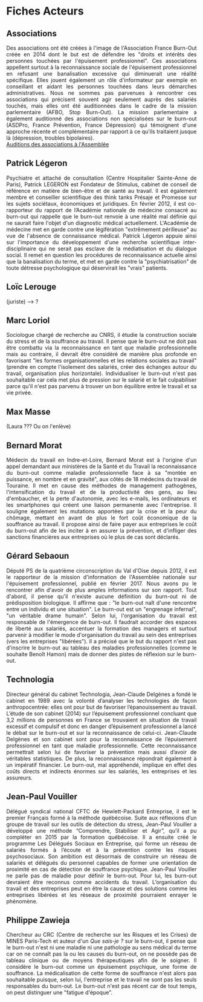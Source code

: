 # Fiches Acteurs 

## Associations
<p align="justify">Des associations ont été créées à l'image de l'Association France Burn-Out créée en 2014 dont le but est de défendre les "droits et intérêts des personnes touchées par l'épuisement professionnel". Ces associations appellent surtout à la reconnaissance sociale de l'épuisement professionnel en refusant une banalisation excessive qui diminuerait une réalité spécifique. Elles jouent également un rôle d'informateur par exemple en conseillant et aidant les personnes touchées dans leurs démarches administratives. Nous ne sommes pas parvenues à rencontrer ces associations qui précisent souvent agir seulement auprès des salariés touchés, mais elles ont été auditionnées dans le cadre de la mission parlementaire (AFBO, Stop Burn-Out). La mission parlementaire a également auditionné des associations non spécialisées sur le burn-out (ASDPro, France Prévention, France Dépression) qui témoignent d'une approche récente et complémentaire par rapport à ce qu'ils traitaient jusque là (dépression, troubles bipolaires).<br>
<a href="http://videos.assemblee-nationale.fr/video.4143274_577e411737e43.syndrome-d-epuisement-professionnel--table-ronde-avec-des-associations--m-patrick-legeron-psychi-7-juillet-2016" target="_blank">Auditions des associations à l'Assemblée</a></p>

## Patrick Légeron
<p align="justify">Psychiatre et attaché de consultation (Centre Hospitalier Sainte-Anne de Paris), Patrick LEGERON est Fondateur de Stimulus, cabinet de conseil de référence en matière de bien-être et de santé au travail. Il est également membre et conseiller scientifique des think tanks Présaje et Promesse sur les sujets sociétaux, économiques et juridiques. En février 2012, il est co-rapporteur du rapport de l’Académie nationale de médecine consacré au burn-out qui rappelle que le burn-out renvoie à une réalité mal définie qui ne saurait faire l'objet d'un diagnostic médical actuellement. L'Académie de médecine met en garde contre une légifération "extrêmement périlleuse" au vue de l'absence de connaissance médical. Patrick Légeron appuie ainsi sur l'importance du développement d'une recherche scientifique inter-disciplinaire qui ne serait pas esclave de la médiatisation et du dialogue social. Il remet en question les procédures de reconnaissance actuelle ainsi que la banalisation du terme, et met en garde contre la "psychiatrisation" de toute détresse psychologique qui déservirait les "vrais" patients.</p>

## Loïc Lerouge
(juriste) --> ? 

## Marc Loriol
<p align="justify">Sociologue chargé de recherche au CNRS, il étudie la construction sociale du stress et de la souffrance au travail. Il pense que le burn-out ne doit pas être combattu via la reconnaissance en tant que maladie professionnelle mais au contraire, il devrait être considéré de manière plus profonde en favorisant "les formes organisationnelles et les relations sociales au travail" (prendre en compte l'isolement des salariés, créer des échanges autour du travail, organisation plus horizontale). Individualiser le burn-out n'est pas souhaitable car cela met plus de pression sur le salarié et le fait culpabiliser parce qu'il n'est pas parvenu à trouver un bon équilibre entre le travail et sa vie privée. </p> 


## Max Masse
(Laura ??? Ou on l'enlève)

## Bernard Morat 
<p align="justify">Médecin du travail en Indre-et-Loire, Bernard Morat est à l'origine d'un appel demandant aux ministères de la Santé et du Travail la reconnaissance du burn-out comme maladie professionnelle face à sa "montée en puissance, en nombre et en gravité", aux côtés de 18 médecins du travail de Touraine. Il met en cause des méthodes de management pathogènes, l'intensification du travail et de la productivité des gens, au lieu d'embaucher, et la perte d'autonomie, avec les e-mails, les ordinateurs et les smartphones qui créent une liaison permanente avec l'entreprise. Il souligne également les mutations apportées par la crise et la peur du chômage, mettant en avant de plus le fort coût économique de la souffrance au travail. Il propose ainsi de faire payer aux entreprises le coût du burn-out afin de les inciter à en assurer la prévention, et d'infliger des sanctions financières aux entreprises où le plus de cas sont déclarés. 

## Gérard Sebaoun
<p align="justify">Député PS de la quatrième circonscription du Val d'Oise depuis 2012, il est le rapporteur de la mission d'information de l'Assemblée nationale sur l'épuisement professionnel, publié en février 2017. Nous avons pu le rencontrer afin d'avoir de plus amples informations sur son rapport. Tout d'abord, il pense qu'il n'existe aucune définition du burn-out ni de prédisposition biologique. Il affirme que : "le burn-out naît d'une rencontre entre un individu et une situation". Le burn-out est un "engrenage infernal", "un véritable drame humain". Selon lui, l'organisation du travail est responsable de l'émergence de burn-out. Il faudrait accorder des espaces de liberté aux salariés,  accentuer la formation des managers et surtout parvenir à modifier le mode d'organisation du travail au sein des entreprises (vers les entreprises "libérées"). Il a précisé que le but du rapport n'est pas d'inscrire le burn-out au tableau des maladies professionnelles (comme le souhaite Benoît Hamon) mais de donner des pistes de réflexion sur le burn-out. </p>

## Technologia

<p align="justify">Directeur général du cabinet Technologia, Jean-Claude Delgènes a fondé le cabinet en 1989 avec la volonté d’analyser les technologies de façon anthropocentrée: elles ont pour but de favoriser l’épanouissement au travail. L’étude de son cabinet (2014) sur l’épuisement professionnel concluant que 3,2 millions de personnes en France se trouvaient en situation de travail excessif et compulsif et donc en danger d’épuisement professionnel a lancé le débat sur le burn-out et sur la reconnaissance de celui-ci. Jean-Claude Delgènes et son cabinet sont pour la reconnaissance de l’épuisement professionnel en tant que maladie professionnelle. Cette reconnaissance permettrait selon lui de favoriser la prévention mais aussi d’avoir de véritables statistiques. De plus, la reconnaissance répondrait également à un impératif financier. Le burn-out, mal appréhendé, implique en effet des coûts directs et indirects énormes sur les salariés, les entreprises et les assureurs.</p>

## Jean-Paul Vouiller
<p align="justify">Délégué syndical national CFTC de Hewlett-Packard Entreprise, il est le premier Français formé à la méthode québécoise. Suite aux réflexions d’un groupe de travail sur les outils de détection du stress, Jean-Paul Vouiller a développé une méthode “Comprendre, Stabiliser et Agir”, qu’il a pu compléter en 2015 par la formation québécoise. Il a ensuite créé le programme Les Délégués Sociaux en Entreprise, qui forme un réseau de salariés formés à l’écoute et à la prévention contre les risques psychosociaux. Son ambition est désormais de construire un réseau de salariés et délégués du personnel capables de former une orientation de proximité en cas de détection de souffrance psychique. Jean-Paul Vouiller ne parle pas de maladie pour définir le burn-out. Pour lui, les burn-out devraient être reconnus comme accidents du travail. L’organisation du travail et des entreprises peut en être la cause et des solutions comme les entreprises libérées et les réseaux de proximité pourraient enrayer le phénomène.</p>


## Philippe Zawieja
<p align="justify">Chercheur au CRC (Centre de recherche sur les Risques et les Crises) de MINES Paris-Tech et auteur d'un <i>Que sais-je ? </i> sur le burn-out, il pense que le burn-out n'est ni une maladie ni une pathologie au sens médical du terme car on ne connaît pas la ou les causes du burn-out, on ne possède pas de tableau clinique ou de moyens thérapeutiques afin de le soigner. Il considère le burn-out comme un épuisement psychique, une forme de souffrance. La médicalisation de cette forme de souffrance n'est alors pas souhaitable puisque, selon lui, l'entreprise et le travail ne sont pas les seuls responsables du burn-out. Le burn-out n'est pas récent car de tout temps, on peut distinguer une "fatigue d'époque".</p>   


